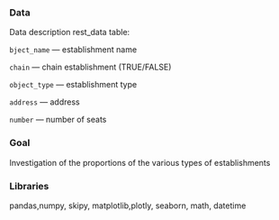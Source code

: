 
### Data
Data description rest_data table:

`bject_name` — establishment name

`chain` — chain establishment (TRUE/FALSE)

`object_type` — establishment type

`address` — address

`number` — number of seats

### Goal
Investigation of the proportions of the various types of establishments 

### Libraries
pandas,numpy, skipy, matplotlib,plotly, seaborn, math, datetime
